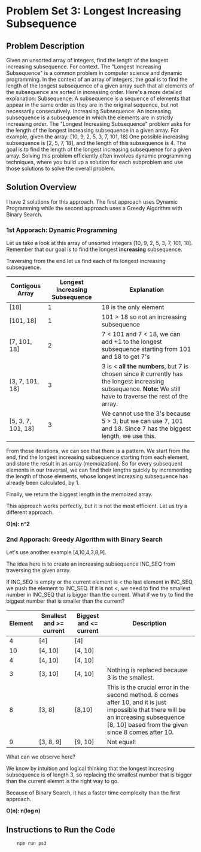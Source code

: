 # Problem Set 3: Longest Increasing Subsequence

## Problem Description

Given an unsorted array of integers, find the length of the longest increasing subsequence.
For context. The "Longest Increasing Subsequence" is a common problem in computer science and
dynamic programming. In the context of an array of integers, the goal is to find the length of the longest
subsequence of a given array such that all elements of the subsequence are sorted in increasing order.
Here's a more detailed explanation:
Subsequence: A subsequence is a sequence of elements that appear in the same order as they
are in the original sequence, but not necessarily consecutively.
Increasing Subsequence: An increasing subsequence is a subsequence in which the elements are
in strictly increasing order.
The "Longest Increasing Subsequence" problem asks for the length of the longest increasing
subsequence in a given array. For example, given the array: [10, 9, 2, 5, 3, 7, 101, 18]
One possible increasing subsequence is [2, 5, 7, 18], and the length of this subsequence is 4. The goal
is to find the length of the longest increasing subsequence for a given array.
Solving this problem efficiently often involves dynamic programming techniques, where you build up a
solution for each subproblem and use those solutions to solve the overall problem.

## Solution Overview

I have 2 solutions for this approach. The first approach uses Dynamic Programming while the second approach uses a Greedy Algorithm with Binary Search.

### 1st Apporach: Dynamic Programming

Let us take a look at this array of unsorted integers [10, 9, 2, 5, 3, 7, 101, 18]. Remember that our goal is to find the longest **increasing** subsequence.

Traversing from the end let us find each of its longest increasing subsequence.

| Contigous Array    | Longest Increasing Subsequence | Explanation                                                                                                                                                       |
| ------------------ | ------------------------------ | ----------------------------------------------------------------------------------------------------------------------------------------------------------------- |
| [18]               | 1                              | 18 is the only element                                                                                                                                            |
| [101, 18]          | 1                              | 101 > 18 so not an increasing subsequence                                                                                                                         |
| [7, 101, 18]       | 2                              | 7 < 101 and 7 < 18, we can add +1 to the longest subsequence starting from 101 and 18 to get 7's                                                                  |
| [3, 7, 101, 18]    | 3                              | 3 is < **all the numbers**, but 7 is chosen since it currently has the longest increasing subsequence. **Note:** We still have to traverse the rest of the array. |
| [5, 3, 7, 101, 18] | 3                              | We cannot use the 3's because 5 > 3, but we can use 7, 101 and 18. Since 7 has the biggest length, we use this.                                                   |

From these iterations, we can see that there is a pattern. We start from the end, find the longest increasing subsequence starting from each element, and store the result in an array (memoization). So for every subsequent elements in our traversal, we can find their lengths quickly by incrementing the length of those elements, whose longest increasing subsequence has already been calculated, by 1.

Finally, we return the biggest length in the memoized array.

This approach works perfectly, but it is not the most efficient. Let us try a different approach.

**O(n): n^2**

### 2nd Apporach: Greedy Algorithm with Binary Search

Let's use another example [4,10,4,3,8,9].

The idea here is to create an increasing subsequence INC_SEQ from traversing the given array.

If INC_SEQ is empty or the current element is < the last element in INC_SEQ, we push the element to INC_SEQ. If it is not <, we need to find the smallest number in INC_SEQ that is bigger than the current. What if we try to find the biggest number that is smaller than the current?

| Element | Smallest and >= current | Biggest and <= current | Description                                                                                                                                                                                   |
| ------- | ----------------------- | ---------------------- | --------------------------------------------------------------------------------------------------------------------------------------------------------------------------------------------- |
| 4       | [4]                     | [4]                    |                                                                                                                                                                                               |
| 10      | [4, 10]                 | [4, 10]                |                                                                                                                                                                                               |
| 4       | [4, 10]                 | [4, 10]                |                                                                                                                                                                                               |
| 3       | [3, 10]                 | [4, 10]                | Nothing is replaced because 3 is the smallest.                                                                                                                                                |
| 8       | [3, 8]                  | [8,10]                 | This is the crucial error in the second method. 8 comes after 10, and it is just impossible that there will be an increasing subsequence [8, 10] based from the given since 8 comes after 10. |
| 9       | [3, 8, 9]               | [9, 10]                | Not equal!                                                                                                                                                                                    |

What can we observe here?

We know by intuition and logical thinking that the longest increasing subsequence is of length 3, so replacing the smallest number that is bigger than the current elemnt is the right way to go.

Because of Binary Search, it has a faster time complexity than the first approach.

**O(n): n(log n)**

## Instructions to Run the Code

```bash
    npm run ps3
```
